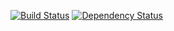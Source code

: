 [![Build Status](https://travis-ci.org/shamofu/gijitron.svg?branch=master)](https://travis-ci.org/shamofu/gijitron)
[![Dependency Status](https://david-dm.org/shamofu/gijitron.svg)](https://david-dm.org/shamofu/gijitron?type=dev)